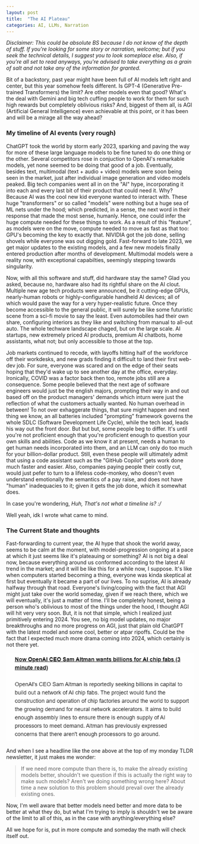 ```yaml
---
layout: post
title:  "The AI Plateau"
categories: AI, LLMs, Narration
---
```


_Disclaimer: This could be absolute BS because I do not know of the depth of stuff. If you're looking for some story or narration, welcome; but if you seek the technical details, I suggest you to look someplace else. Also, if you're all set to read anyways, you're advised to take everything as a grain of salt and not take any of the information for granted._

Bit of a backstory, past year might have been full of AI models left right and center, but this year somehow feels different. Is GPT-4 (Generative Pre-trained Transformers) the limit? Are other models even that good? What's the deal with Gemini and big tech cuffing people to work for them for such high rewards but completely oblivious risks? And, biggest of them all, is AGI (Artificial General Intelligence) even achievable at this point, or it has been and will be a mirage all the way ahead?

### My timeline of AI events (very rough)

ChatGPT took the world by storm early 2023, sparking and paving the way for more of these large language models to be fine tuned to do one thing or the other. Several competitors rose in conjuction to OpenAI's remarkable models, yet none seemed to be doing that good of a job. Eventually, besides text, multimodal (text + audio + video) models were soon being seen in the market, just after individual image generation and video models peaked. Big tech companies went all in on the "AI" hype, incorporating it into each and every last bit of their product that could need it. Why? Because AI was the cool new kid everyone wanted to interact with. These huge "transformers" or so called "models" were nothing but a huge sea of ML nets under the hood; which predicted, in a sense, the next word in their response that made the most sense, humanly. Hence, one could infer the huge compute needed for these things to work. As a result of this "feature", as models were on the move, compute needed to move as fast as that too: GPU's becoming the key to exactly that. NIVIDIA got the job done, selling shovels while everyone was out digging gold. Fast-forward to late 2023, we get major updates to the existing models, and a few new models finally entered production after months of development. Multimodal models were a reality now, with exceptional capabilties, seemingly stepping towards singularity.

Now, with all this software and stuff, did hardware stay the same? Glad you asked, because no, hardware also had its rightful share on the AI clout. Multiple new age tech products were announced, be it cutting-edge GPUs, nearly-human robots or highly-configurable handheld AI devices; all of which would pave the way for a very hyper-realistic future. Once they become accessible to the general public, it will surely be like some futuristic scene from a sci-fi movie to say the least. Even automobiles had their own share, configuring interiors as they like and switching from manual to all-out auto. The whole techware landscape chaged, but on the large scale. AI startups, new extremely priced AI products, premium AI chatbots, home assistants, what not; but only accessible to those at the top.

Job markets continued to recede, with layoffs hitting half of the workforce off their workdesks, and new grads finding it difficult to land their first web-dev job. For sure, everyone was scared and on the edge of their seats hoping that they'd wake up to see another day at the office, everyday. Ironically, COVID was a factor back then too, remote jobs still are a consequence. Some people believed that the next age of software engineers would just be the english majors, prompting their way in and out based off on the product managers' demands which inturn were just the reflection of what the customers actually wanted. No human overhead in between! To not over exhaggerate things, that sure might happen and next thing we know, an all batteries included "prompting" framework governs the whole SDLC (Software Development Life Cycle), while the tech lead, leads his way out the front door. But but but, some people beg to differ. It's until you're not proficient enough that you're proficient enough to question your own skills and abilities. Code as we know it at present, needs a human to get human needs incorporated into them, and an LLM can only do too much for your billion-dollar product. Still, even these people will ultimately admit that using a code assistant such as the "GitHub Copilot" gets work done much faster and easier. Also, companies paying people their costly cut, would just pefer to turn to a lifeless code-monkey, who doesn't even understand emotionally the semantics of a pay raise, and does not have "human" inadequacies to it; given it gets the job done, which it somewhat does.

In case you're wondering,
 _Huh, That's not what a timeline is? :/_

Well yeah, idk I wrote what came to mind.

### The Current State and thoughts

Fast-forwarding to current year, the AI hype that shook the world away, seems to be calm at the moment, with model-progression ongoing at a pace at which it just seems like it's plateauing or something? AI is not big a deal now, because everything around us conformed according to the latest AI trend in the market; and it will be like this for a while now, I suppose. It's like when computers started becoming a thing, everyone was kinda skeptical at first but eventually it became a part of our lives. To no suprise, AI is already halfway through that road. Everyone's living/coping with the fact that AGI might just take over the world someday, given if we reach there, which we will eventually, it's just a matter of time. I'll be completely honest, being a person who's oblivious to most of the things under the hood, I thought AGI will hit very very soon. But, it is not that simple, which I realized just primitively entering 2024. You see, no big model updates, no major breakthroughs and no more progress on AGI, just that plain old ChatGPT with the latest model and some cool, better or atpar ripoffs. Could be the fact that I expected much more drama coming into 2024, which certainly is not there yet.

![Headline of the TLDR newsletter](/assets/media/need_more_compute!!!.png "Basically short on compute -Sam Altman, CEO OpenAI")

And when I see a headline like the one above at the top of my monday TLDR newsletter, it just makes me wonder:

> If we need more compute than there is, to make the already existing models better, shouldn't we question if this is actually the right way to make such models? Aren't we doing something wrong here? About time a new solution to this problem should prevail over the already existing ones.

Now, I'm well aware that better models need better and more data to be better at what they do, but what I'm trying to imply is shouldn't we be aware of the limit to all of this, as in the case with anything/everything else?

All we hope for is, put in more compute and someday the math will check itself out.
